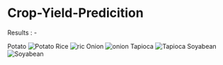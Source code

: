 # Crop-Yield-Predicition

Results : -

Potato
![Potato](https://github.com/Sh-xck/Crop-Yield-Predicition/assets/120919844/d1a71c0b-954d-4dd7-99bd-267ccb957a84)
Rice
![ric](https://github.com/Sh-xck/Crop-Yield-Predicition/assets/120919844/5adc9c70-8f9a-4e48-8916-8e1c909f4f27)
Onion
![onion](https://github.com/Sh-xck/Crop-Yield-Predicition/assets/120919844/2502fb03-02d4-4ff2-9b30-2561d0c5985c)
Tapioca
![Tapioca](https://github.com/Sh-xck/Crop-Yield-Predicition/assets/120919844/e6088351-179a-44b8-b7dc-23d6029bc7d8)
Soyabean
![Soyabean](https://github.com/Sh-xck/Crop-Yield-Predicition/assets/120919844/16bca065-c9d4-4edd-a86b-383fc2be1850)
